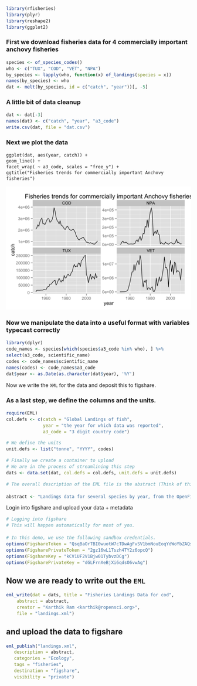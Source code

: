 ```r
library(rfisheries)
library(plyr)
library(reshape2)
library(ggplot2)
```

### First we download fisheries data for 4 commercially important anchovy fisheries

```r
species <- of_species_codes()
who <- c("TUX", "COD", "VET", "NPA")
by_species <- lapply(who, function(x) of_landings(species = x))
names(by_species) <- who
dat <- melt(by_species, id = c("catch", "year"))[, -5]
```

###  A little bit of data cleanup

```r
dat <- dat[-3]
names(dat) <- c("catch", "year", "a3_code")
write.csv(dat, file = "dat.csv")
```

### Next we plot the data

```
ggplot(dat, aes(year, catch)) + 
geom_line() + 
facet_wrap( ~ a3_code, scales = "free_y") +
ggtitle("Fisheries trends for commercially important Anchovy fisheries")
```

![Fisheries collapse](eml.png)

### Now we manipulate the data into a useful format with variables typecast correctly
```r
library(dplyr)
code_names <- species[which(species$a3_code %in% who), ] %>% 
select(a3_code, scientific_name)
codes <- code_names$scientific_name
names(codes) <- code_names$a3_code
dat$year <- as.Date(as.character(dat$year), '%Y')
```


Now we write the `XML` for the data and deposit this to figshare.

### As a last step, we define the columns and the units.

```r
require(EML)
col.defs <- c(catch = "Global Landings of fish", 
              year = "the year for which data was reported", 
              a3_code = "3 digit country code")
```

```r
# We define the units
unit.defs <- list("tonne", "YYYY", codes)
```

```r
# Finally we create a container to upload
# We are in the process of streamlining this step
dats <- data.set(dat, col.defs = col.defs, unit.defs = unit.defs)
```

```r
# The overall description of the EML file is the abstract (Think of this as a "data publication") 

abstract <- "Landings data for several species by year, from the OpenFisheries database"
```

Login into figshare and upload your data + metadata

```r
# Logging into figshare
# This will happen automatically for most of you.

# In this demo, we use the following sandbox credentials.
options(FigshareToken = "QsqBaOrTBI0wuotW7cTDwAgFvSV1bmNouEoqYdWoYbZAQsqBaOrTXI0wuotW7cTDwA")
options(FigsharePrivateToken = "2gz16wL1Tszh4TY2z6opcQ")
options(FigshareKey = "kCV1UF2V1Bjw01TybvzDCg")
options(FigsharePrivateKey = "dGLFrnXeBjXi6qdsO6vwAg")
```

## Now we are ready to write out the `EML`

```r
eml_write(dat = dats, title = "Fisheries Landings Data for cod", 
	abstract = abstract, 
    creator = "Karthik Ram <karthik@ropensci.org>", 
    file = "landings.xml")
 ```
 
## and upload the data to figshare
 ```r
eml_publish("landings.xml", 
	description = abstract, 
	categories = "Ecology", 
    tags = "fisheries", 
    destination = "figshare", 
    visibility = "private")
```

